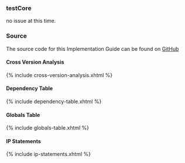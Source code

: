 ### testCore

no issue at this time.

### Source

The source code for this Implementation Guide can be found on [GitHub](https://github.com/JohnMoehrke/testCore)

#### Cross Version Analysis

{% include cross-version-analysis.xhtml %}

#### Dependency Table

{% include dependency-table.xhtml %}

#### Globals Table

{% include globals-table.xhtml %}

#### IP Statements

{% include ip-statements.xhtml %}
